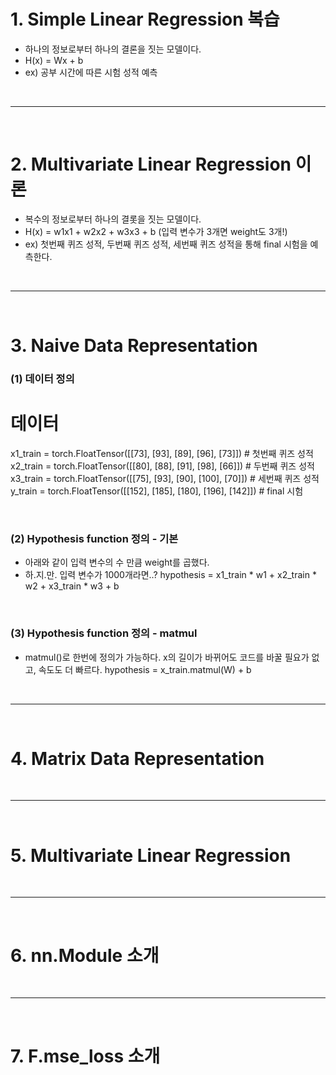 # 1. Simple Linear Regression 복습
 - 하나의 정보로부터 하나의 결론을 짓는 모델이다.
 - H(x) = Wx + b
 - ex) 공부 시간에 따른 시험 성적 예측
 

<br>
<hr>
<br>

# 2. Multivariate Linear Regression 이론
 - 복수의 정보로부터 하나의 결롯을 짓는 모델이다.
 - H(x) = w1x1 + w2x2 + w3x3 + b (입력 변수가 3개면 weight도 3개!)
 - ex) 첫번째 퀴즈 성적, 두번째 퀴즈 성적, 세번째 퀴즈 성적을 통해 final 시험을 예측한다.


<br>
<hr>
<br>

# 3. Naive Data Representation

### (1) 데이터 정의
# 데이터
x1_train = torch.FloatTensor([[73], [93], [89], [96], [73]]) # 첫번째 퀴즈 성적
x2_train = torch.FloatTensor([[80], [88], [91], [98], [66]]) # 두번째 퀴즈 성적
x3_train = torch.FloatTensor([[75], [93], [90], [100], [70]]) # 세번째 퀴즈 성적
y_train = torch.FloatTensor([[152], [185], [180], [196], [142]]) # final 시험

<br>

### (2) Hypothesis function 정의 - 기본
 - 아래와 같이 입력 변수의 수 만큼 weight를 곱했다.
 - 하.지.만. 입력 변수가 1000개라면..?
hypothesis = x1_train * w1 + x2_train * w2 + x3_train * w3 + b

<br>

### (3) Hypothesis function 정의 - matmul
 - matmul()로 한번에 정의가 가능하다. x의 길이가 바뀌어도 코드를 바꿀 필요가 없고, 속도도 더 빠르다.
hypothesis = x_train.matmul(W) + b

<br>
<hr>
<br>

# 4. Matrix Data Representation

<br>
<hr>
<br>

# 5. Multivariate Linear Regression

<br>
<hr>
<br>

# 6. nn.Module 소개

<br>
<hr>
<br>

# 7. F.mse_loss 소개
